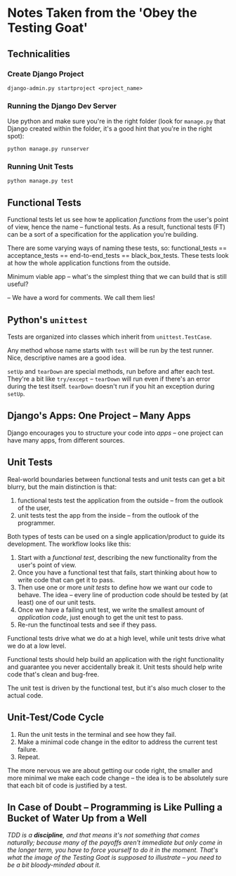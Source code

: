 # Notes Taken from the 'Obey the Testing Goat'

## Technicalities

### Create Django Project

`django-admin.py startproject <project_name>`

### Running the Django Dev Server

Use python and make sure you're in the right folder (look for `manage.py` that Django created within the folder, it's a good hint that you're in the right spot):

`python manage.py runserver`

### Running Unit Tests

`python manage.py test`

## Functional Tests

Functional tests let us see how te application *functions* from the user's point of view, hence the name &ndash; functional tests.
As a result, functional tests (FT) can be a sort of a specification for the application you're building.

There are some varying ways of naming these tests, so: functional_tests == acceptance_tests == end-to-end_tests == black_box_tests. These tests look at how the whole application functions from the outside.

Minimum viable app &ndash; what's the simplest thing that we can build that is still useful?

&ndash; We have a word for comments. We call them lies!

## Python's `unittest`

Tests are organized into classes which inherit from `unittest.TestCase`.

Any method whose name starts with `test` will be run by the test runner.
Nice, descriptive names are a good idea.

`setUp` and `tearDown` are special methods, run before and after each test. They're a bit like `try/except` &ndash; `tearDown` will run even if there's an error during the test itself. `tearDown` doesn't run if you hit an exception during `setUp`.

## Django's Apps: One Project &ndash; Many Apps

Django encourages you to structure your code into *apps* &ndash; one project can have many apps, from different sources.

## Unit Tests

Real-world boundaries between functional tests and unit tests can get a bit blurry, but the main distinction is that:

1. functional tests test the application from the outside &ndash; from the outlook of the user,
2. unit tests test the app from the inside &ndash; from the outlook of the programmer.

Both types of tests can be used on a single application/product to guide its development.
The workflow looks like this:

1. Start with a *functional test*, describing the new functionality from the user's point of view.
2. Once you have a functional test that fails, start thinking about how to write code that can get it to pass.
3. Then use one or more *unit tests* to define how we want our code to behave. The idea &ndash; every line of production code should be tested by (at least) one of our unit tests.
4. Once we have a failing unit test, we write the smallest amount of *application code*, just enough to get the unit test to pass.
5. Re-run the functinoal tests and see if they pass.

Functional tests drive what we do at a high level, while unit tests drive what we do at a low level.

Functional tests should help build an application with the right functionality and guarantee you never accidentally break it.
Unit tests should help write code that's clean and bug-free.

The unit test is driven by the functional test, but it's also much closer to the actual code.

## Unit-Test/Code Cycle

1. Run the unit tests in the terminal and see how they fail.
2. Make a minimal code change in the editor to address the current test failure.
3. Repeat.

The more nervous we are about getting our code right, the smaller and more minimal we make each code change &ndash; the idea is to be absolutely sure that each bit of code is justified by a test.

## In Case of Doubt &ndash; Programming is Like Pulling a Bucket of Water Up from a Well 

*TDD is a **discipline**, and that means it's not something that comes naturally; because many of the payoffs aren't immediate but only come in the longer term, you have to force yourself to do it in the moment. That's what the image of the Testing Goat is supposed to illustrate &ndash; you need to be a bit bloody-minded about it.*

